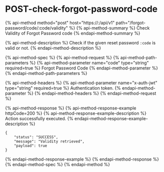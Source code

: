 # POST-check-forgot-password-code

{% api-method method="post" host="https://<host>:<port>/api/v1" path="/forgot-password/code/:code/validity" %}
{% api-method-summary %}
Check Validity of Forgot Password code
{% endapi-method-summary %}

{% api-method-description %}
Check if the given reset password `:code` is valid or not.
{% endapi-method-description %}

{% api-method-spec %}
{% api-method-request %}
{% api-method-path-parameters %}
{% api-method-parameter name="code" type="string" required=true %}
Forgot Password Code
{% endapi-method-parameter %}
{% endapi-method-path-parameters %}

{% api-method-headers %}
{% api-method-parameter name="x-auth-jwt" type="string" required=true %}
Authentication token.
{% endapi-method-parameter %}
{% endapi-method-headers %}
{% endapi-method-request %}

{% api-method-response %}
{% api-method-response-example httpCode=200 %}
{% api-method-response-example-description %}
Action successfully executed.
{% endapi-method-response-example-description %}

```
{
    "status": "SUCCESS",
    "message": "Validity retrieved",
    "payload": true
}
```
{% endapi-method-response-example %}
{% endapi-method-response %}
{% endapi-method-spec %}
{% endapi-method %}



